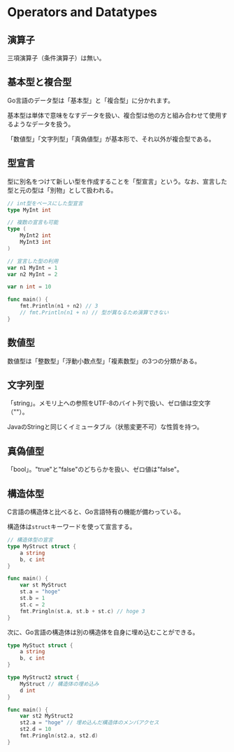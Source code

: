 # Operators and Datatypes

## 演算子

三項演算子（条件演算子）は無い。

## 基本型と複合型

Go言語のデータ型は「基本型」と「複合型」に分かれます。

基本型は単体で意味をなすデータを扱い、複合型は他の方と組み合わせて使用するようなデータを扱う。

「数値型」「文字列型」「真偽値型」が基本形で、それ以外が複合型である。

## 型宣言

型に別名をつけて新しい型を作成することを「型宣言」という。なお、宣言した型と元の型は「別物」として扱われる。

```go
// int型をベースにした型宣言
type MyInt int

// 複数の宣言も可能
type (
    MyInt2 int
    MyInt3 int
)

// 宣言した型の利用
var n1 MyInt = 1
var n2 MyInt = 2

var n int = 10

func main() {
    fmt.Println(n1 + n2) // 3
    // fmt.Println(n1 + n) // 型が異なるため演算できない
}
```

## 数値型

数値型は「整数型」「浮動小数点型」「複素数型」の3つの分類がある。

## 文字列型

「string」。メモリ上への参照をUTF-8のバイト列で扱い、ゼロ値は空文字（""）。

JavaのStringと同じくイミュータブル（状態変更不可）な性質を持つ。

## 真偽値型

「bool」。"true"と"false"のどちらかを扱い、ゼロ値は"false"。

## 構造体型

C言語の構造体と比べると、Go言語特有の機能が備わっている。

構造体は`struct`キーワードを使って宣言する。

```go
// 構造体型の宣言
type MyStruct struct {
    a string
    b, c int
}

func main() {
    var st MyStruct
    st.a = "hoge"
    st.b = 1
    st.c = 2
    fmt.Pringln(st.a, st.b + st.c) // hoge 3
}
```

次に、Go言語の構造体は別の構造体を自身に埋め込むことができる。

```go
type MyStuct struct {
    a string
    b, c int
}

type MyStruct2 struct {
    MyStruct // 構造体の埋め込み
    d int
}

func main() {
    var st2 MyStruct2
    st2.a = "hoge" // 埋め込んだ構造体のメンバアクセス
    st2.d = 10
    fmt.Pringln(st2.a, st2.d)
}
```
